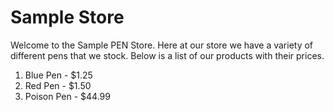 Sample Store
=======

Welcome to the Sample PEN Store.  Here at our store we have a variety of different pens that we stock.  Below is a list of our products with their prices.

1. Blue Pen - $1.25
2. Red Pen - $1.50
3. Poison Pen - $44.99
